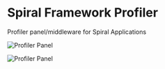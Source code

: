 # Spiral Framework Profiler
Profiler panel/middleware for Spiral Applications

![Profiler Panel](http://spiralscout.com/public/uploads/55149ede34f37-gYW1Chm.png)

![Profiler Panel](http://spiralscout.com/public/uploads/55149eda75646-DaBaEb1.png)
